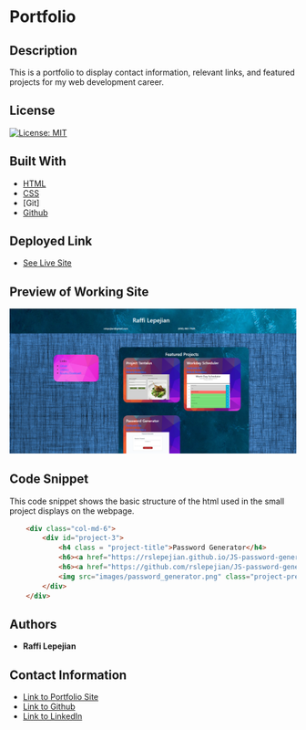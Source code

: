 # Portfolio

## Description
This is a portfolio to display contact information, relevant links, and featured projects for my web development career.

## License
[![License: MIT](https://img.shields.io/badge/License-MIT-yellow.svg)](https://opensource.org/licenses/MIT)

## Built With

* [HTML](https://developer.mozilla.org/en-US/docs/Web/HTML)
* [CSS](https://developer.mozilla.org/en-US/docs/Web/CSS)
* [Git]
* [Github](https://github.com/)

## Deployed Link

* [See Live Site](https://rslepejian.github.io/portfolio/)

## Preview of Working Site

![Image](/images/preview.png)


## Code Snippet
This code snippet shows the basic structure of the html used in the small project displays on the webpage.

```html
    <div class="col-md-6">
        <div id="project-3">
            <h4 class = "project-title">Password Generator</h4>
            <h6><a href="https://rslepejian.github.io/JS-password-generator/" target="_blank">Deployed Site</a></h6>
            <h6><a href="https://github.com/rslepejian/JS-password-generator" target="_blank">Github Repository</a></h6>
            <img src="images/password_generator.png" class="project-preview" target="_blank" alt = "password generator preview">
        </div>
    </div>
```

## Authors

* **Raffi Lepejian** 

## Contact Information

- [Link to Portfolio Site](https://rslepejian.github.io/portfolio/)
- [Link to Github](https://github.com/rslepejian)
- [Link to LinkedIn](https://linkedin.com/in/raffi-lepejian-071876153)